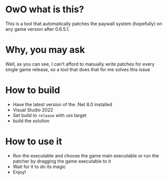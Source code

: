 # OwO what is this?
This is a tool that automatically patches the paywall system (hopefully) on any game version after 0.6.5.1.

# Why, you may ask
Well, as you can see, I can't afford to manually write patches for every single game release, so a tool that does that for me solves this issue

# How to build
- Have the latest version of the .Net 8.0 installed
- Visual Studio 2022
- Set build to `release` with `x64` target
- build the solution

# How to use it
- Run the executable and choose the game main executable or run the patcher by dragging the game executable to it
- Wait for it to do its magic
- Enjoy!